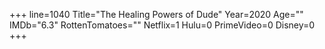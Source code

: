 +++
line=1040
Title="The Healing Powers of Dude"
Year=2020
Age=""
IMDb="6.3"
RottenTomatoes=""
Netflix=1
Hulu=0
PrimeVideo=0
Disney=0
+++

